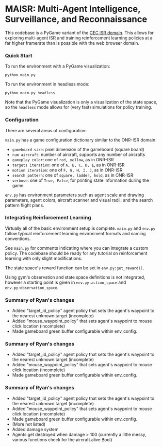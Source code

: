 # MAISR: Multi-Agent Intelligence, Surveillance, and Reconnaissance

This codebase is a PyGame variant of the [CEC ISR domain](https://github.com/gt-cec/onr-isr). This allows for exploring multi-agent ISR and training reinforcement learning policies at a far higher framerate than is possible with the web browser domain.

### Quick Start

To run the environment with a PyGame visualization:

`python main.py`

To run the environment in headless mode:

`python main.py headless`

Note that the PyGame visualization is only a visualization of the state space, so the `headless` mode allows for (very fast) simulations for policy training.

### Configuration

There are several areas of configuration:

`main.py` has a game configuration dictionary similar to the ONR-ISR domain:

* `gameboard size`: pixel dimension of the gameboard (square board)
* `num aircraft`: number of aircraft, supports any number of aircrafts
* `gameplay color`: one of `red, yellow`, as in ONR-ISR
* `targets iteration`: one of `A, B, C, D, E`, as in ONR-ISR
* `motion iteration`: one of `F, G, H, I, J`, as in ONR-ISR
* `search pattern`: one of `square, ladder, hold`, as in ONR-ISR
* `verbose`: one of `True, False`, for printing state information during the game

`env.py` has environment parameters such as agent scale and drawing parameters, agent colors, aircraft scanner and visual radii, and the search pattern flight plans.

### Integrating Reinforcement Learning

Virtually all of the basic environment setup is complete. `main.py` and `env.py` follow typical reinforcement learning environment formats and naming conventions.

See `main.py` for comments indicating where you can integrate a custom policy. The codebase should be ready for any tutorial on reinforcement learning with only slight modifications.

The state space's reward function can be set in `env.py:get_reward()`.

Using gym's observation and state space definitions is not integrated, however a starting point is given in `env.py:action_space` and `env.py:observation_space`.

### Summary of Ryan's changes
* Added "target_id_policy" agent policy that sets the agent's waypoint to the nearest unknown target (incomplete)
* Added "mouse_waypoint_policy" that sets agent's waypoint to mouse click location (incomplete)
* Made gameboard green buffer configurable within env_config.

### Summary of Ryan's changes
* Added "target_id_policy" agent policy that sets the agent's waypoint to the nearest unknown target (incomplete)
* Added "mouse_waypoint_policy" that sets agent's waypoint to mouse click location (incomplete)
* Made gameboard green buffer configurable within env_config.

### Summary of Ryan's changes
* Added "target_id_policy" agent policy that sets the agent's waypoint to the nearest unknown target (incomplete)
* Added "mouse_waypoint_policy" that sets agent's waypoint to mouse click location (incomplete)
* Made gameboard green buffer configurable within env_config.
* (More not listed)
* Added damage system 
* Agents get destroyed when damage > 100 (currently a little messy, various functions check for the aircraft.alive Bool)